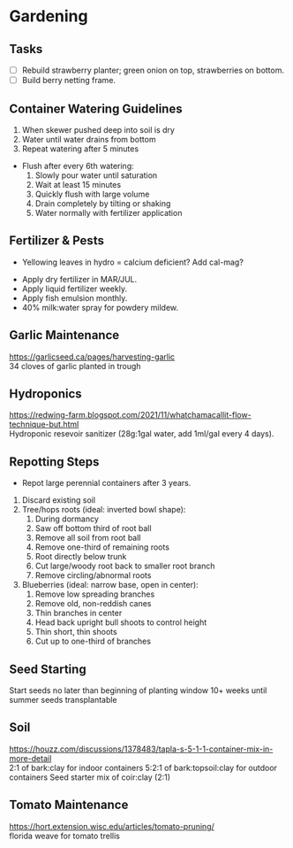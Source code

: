 # Gardening

## Tasks

- [ ] Rebuild strawberry planter; green onion on top, strawberries on bottom.
- [ ] Build berry netting frame.

## Container Watering Guidelines

1. When skewer pushed deep into soil is dry
3. Water until water drains from bottom
4. Repeat watering after 5 minutes

* Flush after every 6th watering:
	1. Slowly pour water until saturation
	2. Wait at least 15 minutes
	3. Quickly flush with large volume
	4. Drain completely by tilting or shaking
	5. Water normally with fertilizer application

## Fertilizer & Pests

- Yellowing leaves in hydro = calcium deficient? Add cal-mag?
* Apply dry fertilizer in MAR/JUL.
* Apply liquid fertilizer weekly.
* Apply fish emulsion monthly.
* 40% milk:water spray for powdery mildew.

## Garlic Maintenance

https://garlicseed.ca/pages/harvesting-garlic  
34 cloves of garlic planted in trough

## Hydroponics

https://redwing-farm.blogspot.com/2021/11/whatchamacallit-flow-technique-but.html  
Hydroponic resevoir sanitizer (28g:1gal water, add 1ml/gal every 4 days).

## Repotting Steps

* Repot large perennial containers after 3 years.

1. Discard existing soil
2. Tree/hops roots (ideal: inverted bowl shape):
	1. During dormancy
	2. Saw off bottom third of root ball
	3. Remove all soil from root ball
	4. Remove one-third of remaining roots
	5. Root directly below trunk
	6. Cut large/woody root back to smaller root branch
	7. Remove circling/abnormal roots
3. Blueberries (ideal: narrow base, open in center):
	1. Remove low spreading branches
	2. Remove old, non-reddish canes
	3. Thin branches in center
	4. Head back upright bull shoots to control height
	5. Thin short, thin shoots
	6. Cut up to one-third of branches

## Seed Starting

Start seeds no later than beginning of planting window
10+ weeks until summer seeds transplantable

## Soil

https://houzz.com/discussions/1378483/tapla-s-5-1-1-container-mix-in-more-detail  
2:1 of bark:clay for indoor containers
5:2:1 of bark:topsoil:clay for outdoor containers
Seed starter mix of coir:clay (2:1)

## Tomato Maintenance

https://hort.extension.wisc.edu/articles/tomato-pruning/  
florida weave for tomato trellis
